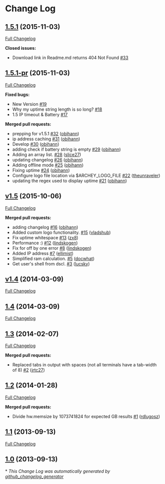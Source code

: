# Change Log

## [1.5.1](https://github.com/obihann/archey-osx/tree/1.5.1) (2015-11-03)
[Full Changelog](https://github.com/obihann/archey-osx/compare/v1.5-pr...1.5.1)

**Closed issues:**

- Download link in Readme.md returns 404 Not Found [\#33](https://github.com/obihann/archey-osx/issues/33)

## [1.5.1-pr](https://github.com/obihann/archey-osx/tree/1.5.1-pr) (2015-11-03)
[Full Changelog](https://github.com/obihann/archey-osx/compare/v1.5...1.5.1-pr)

**Fixed bugs:**

- New Version [\#19](https://github.com/obihann/archey-osx/issues/19)
- Why my uptime string length is so long? [\#18](https://github.com/obihann/archey-osx/issues/18)
- 1.5 IP timeout & Battery [\#17](https://github.com/obihann/archey-osx/issues/17)

**Merged pull requests:**

- prepping for v1.5.1 [\#32](https://github.com/obihann/archey-osx/pull/32) ([obihann](https://github.com/obihann))
- ip address caching [\#31](https://github.com/obihann/archey-osx/pull/31) ([obihann](https://github.com/obihann))
- Develop [\#30](https://github.com/obihann/archey-osx/pull/30) ([obihann](https://github.com/obihann))
- adding check if battery string is empty [\#29](https://github.com/obihann/archey-osx/pull/29) ([obihann](https://github.com/obihann))
- Adding an array list. [\#28](https://github.com/obihann/archey-osx/pull/28) ([slice27](https://github.com/slice27))
- updating changelog [\#26](https://github.com/obihann/archey-osx/pull/26) ([obihann](https://github.com/obihann))
- Adding offline mode [\#25](https://github.com/obihann/archey-osx/pull/25) ([obihann](https://github.com/obihann))
- Fixing uptime [\#24](https://github.com/obihann/archey-osx/pull/24) ([obihann](https://github.com/obihann))
- Configure logo file location via $ARCHEY\_LOGO\_FILE [\#22](https://github.com/obihann/archey-osx/pull/22) ([theunraveler](https://github.com/theunraveler))
- updating the regex used to display uptime [\#21](https://github.com/obihann/archey-osx/pull/21) ([obihann](https://github.com/obihann))

## [v1.5](https://github.com/obihann/archey-osx/tree/v1.5) (2015-10-06)
[Full Changelog](https://github.com/obihann/archey-osx/compare/v1.4...v1.5)

**Merged pull requests:**

- adding changelog [\#16](https://github.com/obihann/archey-osx/pull/16) ([obihann](https://github.com/obihann))
- Added custom logo functionality. [\#15](https://github.com/obihann/archey-osx/pull/15) ([vladshub](https://github.com/vladshub))
- Fix uptime whitespace [\#13](https://github.com/obihann/archey-osx/pull/13) ([zx8](https://github.com/zx8))
- Performance :\) [\#12](https://github.com/obihann/archey-osx/pull/12) ([lindskogen](https://github.com/lindskogen))
- Fix for off by one error [\#8](https://github.com/obihann/archey-osx/pull/8) ([lindskogen](https://github.com/lindskogen))
- Added IP address [\#7](https://github.com/obihann/archey-osx/pull/7) ([ellimist](https://github.com/ellimist))
- Simplified ram calculation. [\#5](https://github.com/obihann/archey-osx/pull/5) ([docwhat](https://github.com/docwhat))
- Get user's shell from dscl. [\#3](https://github.com/obihann/archey-osx/pull/3) ([lucsky](https://github.com/lucsky))

## [v1.4](https://github.com/obihann/archey-osx/tree/v1.4) (2014-03-09)
[Full Changelog](https://github.com/obihann/archey-osx/compare/1.4...v1.4)

## [1.4](https://github.com/obihann/archey-osx/tree/1.4) (2014-03-09)
[Full Changelog](https://github.com/obihann/archey-osx/compare/1.3...1.4)

## [1.3](https://github.com/obihann/archey-osx/tree/1.3) (2014-02-07)
[Full Changelog](https://github.com/obihann/archey-osx/compare/1.2...1.3)

**Merged pull requests:**

- Replaced tabs in output with spaces \(not all terminals have a tab-width of 8\) [\#2](https://github.com/obihann/archey-osx/pull/2) ([jrtc27](https://github.com/jrtc27))

## [1.2](https://github.com/obihann/archey-osx/tree/1.2) (2014-01-28)
[Full Changelog](https://github.com/obihann/archey-osx/compare/1.1...1.2)

**Merged pull requests:**

- Divide hw.memsize by 1073741824 for expected GB results [\#1](https://github.com/obihann/archey-osx/pull/1) ([rdlugosz](https://github.com/rdlugosz))

## [1.1](https://github.com/obihann/archey-osx/tree/1.1) (2013-09-13)
[Full Changelog](https://github.com/obihann/archey-osx/compare/1.0...1.1)

## [1.0](https://github.com/obihann/archey-osx/tree/1.0) (2013-09-13)


\* *This Change Log was automatically generated by [github_changelog_generator](https://github.com/skywinder/Github-Changelog-Generator)*
